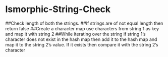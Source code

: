 # Ismorphic-String-Check

##Check length of both the strings.
##If strings are of not equal length then return false
##Create a character map use characters from string 1 as key and map it with string 2
##While iterating over the string if string 1’s character does not exist in the hash map then add it to the hash map and map it to the string 2’s value. If it exists then compare it with the string 2’s character
